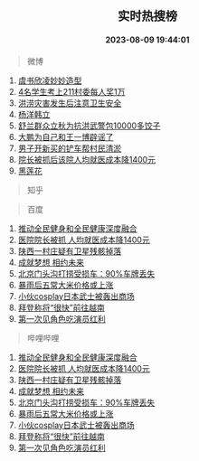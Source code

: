 <div align="center"><h2>实时热搜榜</h2><h4>2023-08-09 19:44:01</h4></div>

> 微博  

1. [虞书欣凌妙妙造型](https://s.weibo.com/weibo?q=%23%E8%99%9E%E4%B9%A6%E6%AC%A3%E5%87%8C%E5%A6%99%E5%A6%99%E9%80%A0%E5%9E%8B%23&t=31&band_rank=1&Refer=top)<br />
2. [4名学生考上211村委每人奖1万](https://s.weibo.com/weibo?q=%234%E5%90%8D%E5%AD%A6%E7%94%9F%E8%80%83%E4%B8%8A211%E6%9D%91%E5%A7%94%E6%AF%8F%E4%BA%BA%E5%A5%961%E4%B8%87%23&t=31&band_rank=2&Refer=top)<br />
3. [洪涝灾害发生后注意卫生安全](https://s.weibo.com/weibo?q=%23%E6%B4%AA%E6%B6%9D%E7%81%BE%E5%AE%B3%E5%8F%91%E7%94%9F%E5%90%8E%E6%B3%A8%E6%84%8F%E5%8D%AB%E7%94%9F%E5%AE%89%E5%85%A8%23&t=31&band_rank=3&Refer=top)<br />
4. [杨洋韩立](https://s.weibo.com/weibo?q=%23%E6%9D%A8%E6%B4%8B%E9%9F%A9%E7%AB%8B%23&t=31&band_rank=4&Refer=top)<br />
5. [舒兰群众立秋为抗洪武警包10000多饺子](https://s.weibo.com/weibo?q=%23%E8%88%92%E5%85%B0%E7%BE%A4%E4%BC%97%E7%AB%8B%E7%A7%8B%E4%B8%BA%E6%8A%97%E6%B4%AA%E6%AD%A6%E8%AD%A6%E5%8C%8510000%E5%A4%9A%E9%A5%BA%E5%AD%90%23&t=31&band_rank=5&Refer=top)<br />
6. [大鹏为自己和王一博辟谣了](https://s.weibo.com/weibo?q=%23%E5%A4%A7%E9%B9%8F%E4%B8%BA%E8%87%AA%E5%B7%B1%E5%92%8C%E7%8E%8B%E4%B8%80%E5%8D%9A%E8%BE%9F%E8%B0%A3%E4%BA%86%23&t=31&band_rank=6&Refer=top)<br />
7. [男子开新买的铲车帮村民清淤](https://s.weibo.com/weibo?q=%23%E7%94%B7%E5%AD%90%E5%BC%80%E6%96%B0%E4%B9%B0%E7%9A%84%E9%93%B2%E8%BD%A6%E5%B8%AE%E6%9D%91%E6%B0%91%E6%B8%85%E6%B7%A4%23&t=31&band_rank=7&Refer=top)<br />
8. [院长被抓后该院人均就医成本降1400元](https://s.weibo.com/weibo?q=%23%E9%99%A2%E9%95%BF%E8%A2%AB%E6%8A%93%E5%90%8E%E8%AF%A5%E9%99%A2%E4%BA%BA%E5%9D%87%E5%B0%B1%E5%8C%BB%E6%88%90%E6%9C%AC%E9%99%8D1400%E5%85%83%23&t=31&band_rank=8&Refer=top)<br />
9. [黑莲花](https://s.weibo.com/weibo?q=%E9%BB%91%E8%8E%B2%E8%8A%B1&t=31&band_rank=9&Refer=top)<br />

> 知乎  


> 百度  

1. [推动全民健身和全民健康深度融合](https://www.baidu.com/s?wd=%E6%8E%A8%E5%8A%A8%E5%85%A8%E6%B0%91%E5%81%A5%E8%BA%AB%E5%92%8C%E5%85%A8%E6%B0%91%E5%81%A5%E5%BA%B7%E6%B7%B1%E5%BA%A6%E8%9E%8D%E5%90%88&sa=fyb_news&rsv_dl=fyb_news)<br />
2. [医院院长被抓 人均就医成本降1400元](https://www.baidu.com/s?wd=%E5%8C%BB%E9%99%A2%E9%99%A2%E9%95%BF%E8%A2%AB%E6%8A%93+%E4%BA%BA%E5%9D%87%E5%B0%B1%E5%8C%BB%E6%88%90%E6%9C%AC%E9%99%8D1400%E5%85%83&sa=fyb_news&rsv_dl=fyb_news)<br />
3. [陕西一村庄疑有卫星残骸掉落](https://www.baidu.com/s?wd=%E9%99%95%E8%A5%BF%E4%B8%80%E6%9D%91%E5%BA%84%E7%96%91%E6%9C%89%E5%8D%AB%E6%98%9F%E6%AE%8B%E9%AA%B8%E6%8E%89%E8%90%BD&sa=fyb_news&rsv_dl=fyb_news)<br />
4. [成就梦想 相约未来](https://www.baidu.com/s?wd=%E6%88%90%E5%B0%B1%E6%A2%A6%E6%83%B3+%E7%9B%B8%E7%BA%A6%E6%9C%AA%E6%9D%A5&sa=fyb_news&rsv_dl=fyb_news)<br />
5. [北京门头沟打捞受损车：90%车牌丢失](https://www.baidu.com/s?wd=%E5%8C%97%E4%BA%AC%E9%97%A8%E5%A4%B4%E6%B2%9F%E6%89%93%E6%8D%9E%E5%8F%97%E6%8D%9F%E8%BD%A6%EF%BC%9A90%25%E8%BD%A6%E7%89%8C%E4%B8%A2%E5%A4%B1&sa=fyb_news&rsv_dl=fyb_news)<br />
6. [暴雨后五常大米价格或上涨](https://www.baidu.com/s?wd=%E6%9A%B4%E9%9B%A8%E5%90%8E%E4%BA%94%E5%B8%B8%E5%A4%A7%E7%B1%B3%E4%BB%B7%E6%A0%BC%E6%88%96%E4%B8%8A%E6%B6%A8&sa=fyb_news&rsv_dl=fyb_news)<br />
7. [小伙cosplay日本武士被轰出商场](https://www.baidu.com/s?wd=%E5%B0%8F%E4%BC%99cosplay%E6%97%A5%E6%9C%AC%E6%AD%A6%E5%A3%AB%E8%A2%AB%E8%BD%B0%E5%87%BA%E5%95%86%E5%9C%BA&sa=fyb_news&rsv_dl=fyb_news)<br />
8. [拜登称将“很快”前往越南](https://www.baidu.com/s?wd=%E6%8B%9C%E7%99%BB%E7%A7%B0%E5%B0%86%E2%80%9C%E5%BE%88%E5%BF%AB%E2%80%9D%E5%89%8D%E5%BE%80%E8%B6%8A%E5%8D%97&sa=fyb_news&rsv_dl=fyb_news)<br />
9. [第一次见角色吃演员红利](https://www.baidu.com/s?wd=%E7%AC%AC%E4%B8%80%E6%AC%A1%E8%A7%81%E8%A7%92%E8%89%B2%E5%90%83%E6%BC%94%E5%91%98%E7%BA%A2%E5%88%A9&sa=fyb_news&rsv_dl=fyb_news)<br />

> 哔哩哔哩  

1. [推动全民健身和全民健康深度融合](https://www.baidu.com/s?wd=%E6%8E%A8%E5%8A%A8%E5%85%A8%E6%B0%91%E5%81%A5%E8%BA%AB%E5%92%8C%E5%85%A8%E6%B0%91%E5%81%A5%E5%BA%B7%E6%B7%B1%E5%BA%A6%E8%9E%8D%E5%90%88&sa=fyb_news&rsv_dl=fyb_news)<br />
2. [医院院长被抓 人均就医成本降1400元](https://www.baidu.com/s?wd=%E5%8C%BB%E9%99%A2%E9%99%A2%E9%95%BF%E8%A2%AB%E6%8A%93+%E4%BA%BA%E5%9D%87%E5%B0%B1%E5%8C%BB%E6%88%90%E6%9C%AC%E9%99%8D1400%E5%85%83&sa=fyb_news&rsv_dl=fyb_news)<br />
3. [陕西一村庄疑有卫星残骸掉落](https://www.baidu.com/s?wd=%E9%99%95%E8%A5%BF%E4%B8%80%E6%9D%91%E5%BA%84%E7%96%91%E6%9C%89%E5%8D%AB%E6%98%9F%E6%AE%8B%E9%AA%B8%E6%8E%89%E8%90%BD&sa=fyb_news&rsv_dl=fyb_news)<br />
4. [成就梦想 相约未来](https://www.baidu.com/s?wd=%E6%88%90%E5%B0%B1%E6%A2%A6%E6%83%B3+%E7%9B%B8%E7%BA%A6%E6%9C%AA%E6%9D%A5&sa=fyb_news&rsv_dl=fyb_news)<br />
5. [北京门头沟打捞受损车：90%车牌丢失](https://www.baidu.com/s?wd=%E5%8C%97%E4%BA%AC%E9%97%A8%E5%A4%B4%E6%B2%9F%E6%89%93%E6%8D%9E%E5%8F%97%E6%8D%9F%E8%BD%A6%EF%BC%9A90%25%E8%BD%A6%E7%89%8C%E4%B8%A2%E5%A4%B1&sa=fyb_news&rsv_dl=fyb_news)<br />
6. [暴雨后五常大米价格或上涨](https://www.baidu.com/s?wd=%E6%9A%B4%E9%9B%A8%E5%90%8E%E4%BA%94%E5%B8%B8%E5%A4%A7%E7%B1%B3%E4%BB%B7%E6%A0%BC%E6%88%96%E4%B8%8A%E6%B6%A8&sa=fyb_news&rsv_dl=fyb_news)<br />
7. [小伙cosplay日本武士被轰出商场](https://www.baidu.com/s?wd=%E5%B0%8F%E4%BC%99cosplay%E6%97%A5%E6%9C%AC%E6%AD%A6%E5%A3%AB%E8%A2%AB%E8%BD%B0%E5%87%BA%E5%95%86%E5%9C%BA&sa=fyb_news&rsv_dl=fyb_news)<br />
8. [拜登称将“很快”前往越南](https://www.baidu.com/s?wd=%E6%8B%9C%E7%99%BB%E7%A7%B0%E5%B0%86%E2%80%9C%E5%BE%88%E5%BF%AB%E2%80%9D%E5%89%8D%E5%BE%80%E8%B6%8A%E5%8D%97&sa=fyb_news&rsv_dl=fyb_news)<br />
9. [第一次见角色吃演员红利](https://www.baidu.com/s?wd=%E7%AC%AC%E4%B8%80%E6%AC%A1%E8%A7%81%E8%A7%92%E8%89%B2%E5%90%83%E6%BC%94%E5%91%98%E7%BA%A2%E5%88%A9&sa=fyb_news&rsv_dl=fyb_news)<br />
